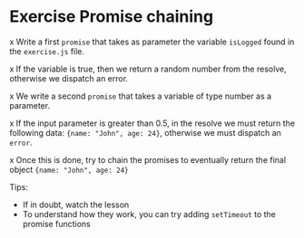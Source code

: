 # Exercise Promise chaining

x Write a first `promise` that takes as parameter the variable `isLogged` found in the `exercise.js` file.

x If the variable is true, then we return a random number from the resolve, otherwise we dispatch an error.

x We write a second `promise` that takes a variable of type number as a parameter. 

x If the input parameter is greater than 0.5, in the resolve we must return the following data: `{name: "John", age: 24}`, otherwise we must dispatch an `error`.

x Once this is done, try to chain the promises to eventually return the final object `{name: "John", age: 24}`

Tips:

- If in doubt, watch the lesson
- To understand how they work, you can try adding `setTimeout` to the promise functions
